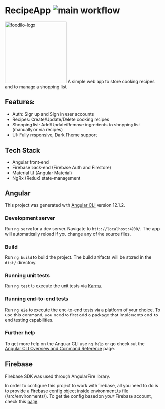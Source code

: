 # RecipeApp ![main workflow](https://github.com/mihaiborbea/recipe-app/actions/workflows/firebase-hosting-merge.yml/badge.svg)

<img alt="foodilo-logo" src="https://github.com/mihaiborbea/recipe-app/blob/main/src/assets/logo/brand-logo-mono-white.png" width="200" height="200" />
A simple web app to store cooking recipes and to manage a shopping list.

## Features:

- Auth: Sign up and Sign in user accounts
- Recipes: Create/Update/Delete cooking recipes
- Shopping list: Add/Update/Remove ingredients to shopping list (manually or via recipes)
- UI: Fully responsive, Dark Theme support

## Tech Stack

- Angular front-end
- Firebase back-end (Firebase Auth and Firestore)
- Material UI (Angular Material)
- NgRx (Redux) state-management

## Angular

This project was generated with [Angular CLI](https://github.com/angular/angular-cli) version 12.1.2.

### Development server

Run `ng serve` for a dev server. Navigate to `http://localhost:4200/`. The app will automatically reload if you change any of the source files.

### Build

Run `ng build` to build the project. The build artifacts will be stored in the `dist/` directory.

### Running unit tests

Run `ng test` to execute the unit tests via [Karma](https://karma-runner.github.io).

### Running end-to-end tests

Run `ng e2e` to execute the end-to-end tests via a platform of your choice. To use this command, you need to first add a package that implements end-to-end testing capabilities.

### Further help

To get more help on the Angular CLI use `ng help` or go check out the [Angular CLI Overview and Command Reference](https://angular.io/cli) page.

## Firebase

Firebase SDK was used through [AngularFire](https://github.com/angular/angularfire) library.

In order to configure this project to work with firebase, all you need to do is to provide a Firebase config object inside environment.ts file (/src/environments/). To get the config based on _your_ Firebase account, check this [page](https://support.google.com/firebase/answer/7015592?hl=en#web).
